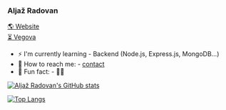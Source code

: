### Aljaž Radovan
[🌎 Website](https://aljaz-radovan.si)  
[⏳ Vegova](https://vegova.si)


- ⚡️ I'm currently learning - Backend (Node.js, Express.js, MongoDB...)
- 📧 How to reach me: - [contact](mailto:info@aljaz-radovan.si)
- 💯 Fun fact: - 🏋️‍♂️

[![Aljaž Radovan's GitHub stats](https://github-readme-stats.vercel.app/api?username=aljazekslo&show_icons=true&theme=radical)](https://github.com/anuraghazra/github-readme-stats)


[![Top Langs](https://github-readme-stats.vercel.app/api/top-langs/?username=aljazekslo)](https://github.com/anuraghazra/github-readme-stats)
